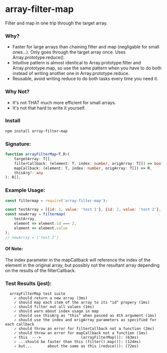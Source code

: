 # array-filter-map
Filter and map in one trip through the target array.

### Why?
* Faster for large arrays than chaining filter and map (negligable for small ones...). Only goes through the target array once. Uses Array.prototype.reduce().
* Intuitive pattern is almost identical to Array.prototype.filter and Array.prototype.map, so use the same pattern when you have to do both instead of writing another one in Array.prototype.reduce.
* Reusable, avoid writing reduce to do both tasks every time you need it.

### Why Not?
* It's not THAT much more efficient for small arrays.
* It's not that hard to write it yourself.

### Install

```bash
npm install array-filter-map
```

### Signature:
```typescript
function arrayFilterMap<T,R>(
    targetArray: T[],
    filterCallback: (element: T, index: number, origArray: T[]) => boolean,
    mapCallback: (element: T, index: number, origArray: T[]) => R,
    thisArg?: any
): R[];
```

### Example Usage:
```javascript
const filtermap = require('array-filter-map');

const testArray = [{id: 1, value: 'test 1'}, {id: 2, value: 'test 2'}, {id: 3, value: 'test 3'}];
const newArray = filtermap(
    testArray,
    element => element.id === 2,
    element => element.value
);
// newArray = ['test 2']
```

#### Of Note:
The index parameter in the mapCallback will reference the index of the element in the original array, but possibly not the resultant array depending on the results of the filterCallback.

### Test Results (jest):
```
  arrayFilterMap test suite
    ✓ should return a new array (3ms)
    ✓ should map each item of the array to its "id" propery (1ms)
    ✓ should filter out all values (1ms)
    ✓ should warn about index usage in map
    ✓ should use thisArg as "this" when passed as 4th argument (1ms)
    ✓ should use the index and origArray parameters as specified for each callback
    ✓ should throw an error for filterCallback not a function (2ms)
    ✓ should throw an error for mapCallback not a function (1ms)
    ✓ this  --->                  (arrayFilterMap()): (63ms)
    ✓ ...should be faster than this (filter().map()): (124ms)
    ✓ but...       about the same as this (reduce()): (72ms)
```